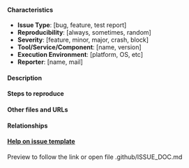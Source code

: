#### Characteristics

-   **Issue Type**: \[bug, feature, test report]
-   **Reproducibility**: \[always, sometimes, random]
-   **Severity**: \[feature, minor, major, crash, block]
-   **Tool/Service/Component**: \[name, version]
-   **Execution Environment**: \[platform, OS, etc]
-   **Reporter**: \[name, mail]

#### Description

#### Steps to reproduce

#### Other files and URLs

#### Relationships

#### [Help on issue template](https://github.com/STAMP-project/eclipse-ide/blob/master/.github/ISSUE_DOC.md)
Preview to follow the link or open file .github/ISSUE_DOC.md
